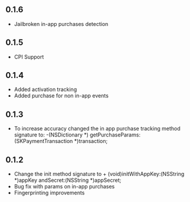 ## 0.1.6
* Jailbroken in-app purchases detection

## 0.1.5
* CPI Support

## 0.1.4
* Added activation tracking
* Added purchase for non in-app events

## 0.1.3
* To increase accuracy changed the in app purchase tracking method signature to:
-(NSDictionary *) getPurchaseParams:(SKPaymentTransaction *)transaction;

## 0.1.2
* Change the init method signature to + (void)initWithAppKey:(NSString *)appKey andSecret:(NSString *)appSecret;
* Bug fix with params on in-app purchases
* Fingerprinting improvements
